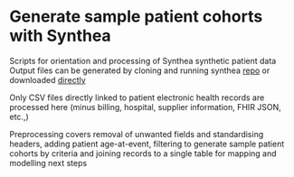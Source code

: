 # Generate sample patient cohorts with Synthea

Scripts for orientation and processing of Synthea synthetic patient data  
Output files can be generated by cloning and running synthea [repo](https://github.com/synthetichealth/synthea) or downloaded [directly](https://synthea.mitre.org/downloads)

Only CSV files directly linked to patient electronic health records are processed here (minus billing, hospital, supplier information, FHIR JSON, etc.,)

Preprocessing covers removal of unwanted fields and standardising headers, adding patient age-at-event, filtering to generate sample patient cohorts by criteria and joining records to a single table for mapping and modelling next steps

